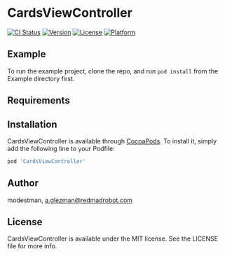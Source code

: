 # CardsViewController

[![CI Status](https://img.shields.io/travis/modestman/CardsViewController.svg?style=flat)](https://travis-ci.org/modestman/CardsViewController)
[![Version](https://img.shields.io/cocoapods/v/CardsViewController.svg?style=flat)](https://cocoapods.org/pods/CardsViewController)
[![License](https://img.shields.io/cocoapods/l/CardsViewController.svg?style=flat)](https://cocoapods.org/pods/CardsViewController)
[![Platform](https://img.shields.io/cocoapods/p/CardsViewController.svg?style=flat)](https://cocoapods.org/pods/CardsViewController)

## Example

To run the example project, clone the repo, and run `pod install` from the Example directory first.

## Requirements

## Installation

CardsViewController is available through [CocoaPods](https://cocoapods.org). To install
it, simply add the following line to your Podfile:

```ruby
pod 'CardsViewController'
```

## Author

modestman, a.glezman@redmadrobot.com

## License

CardsViewController is available under the MIT license. See the LICENSE file for more info.
